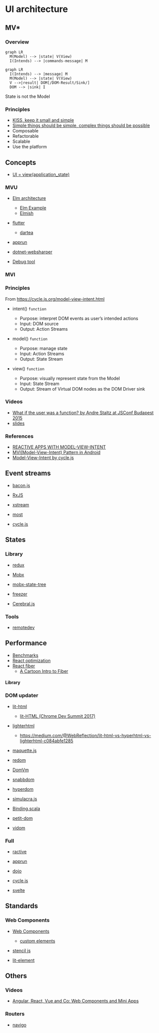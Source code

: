 # UI architecture


## MV*

### Overview

```mermaid
graph LR
  M(Model) --> |state| V(View)
  I(Intends) --> |commands-message| M

```

```mermaid
graph LR
  I(Intends) --> |message| M
  M(Model) --> |state| V(View)
  V -->|result| DOM[/DOM-Result/Sink/]
  DOM --> |sink| I

```

State is not the Model

### Principles
  - [KISS, keep it small and simple](https://www.wikiwand.com/en/KISS_principle)
  - [Simple things should be simple, complex things should be possible](https://www.wikiwand.com/en/Alan_Kay)
  - Composable
  - Refactorable
  - Scalable
  - Use the platform

## Concepts

- [UI = view(application_state)](https://medium.com/@mweststrate/pure-rendering-in-the-light-of-time-and-state-4b537d8d40b1)


### MVU

 - [Elm architecture](https://guide.elm-lang.org/architecture/)
     - [Elm Example](https://software.garden/day-5.html)
     - [Elmish](https://elmish.github.io/elmish/)

 - [flutter](https://medium.com/flutter-community/flutter-and-dartea-create-mobile-application-with-pleasure-c1866ff2b4d4)
     - [dartea](https://github.com/p69/dartea)
 - [apprun](https://github.com/yysun/apprun)
 - [dotnet-websharper](https://github.com/dotnet-websharper/mvu)
 - [Debug tool](https://github.com/zalmoxisus/remotedev)
 
 
### MVI

### Principles

From https://cycle.js.org/model-view-intent.html

- intent() `function`
  - Purpose: interpret DOM events as user’s intended actions
  - Input: DOM source
  - Output: Action Streams

- model() `function`
  - Purpose: manage state
  - Input: Action Streams
  - Output: State Stream

- view() `function`
  - Purpose: visually represent state from the Model
  - Input: State Stream
  - Output: Stream of Virtual DOM nodes as the DOM Driver sink

### Videos
  - [What if the user was a function? by Andre Staltz at JSConf Budapest 2015](https://www.youtube.com/watch?v=1zj7M1LnJV4)
   - [slides](https://speakerdeck.com/staltz/what-if-the-user-was-a-function)

### References
   - [REACTIVE APPS WITH MODEL-VIEW-INTENT](http://hannesdorfmann.com/android/mosby3-mvi-1)
   - [MVI(Model-View-Intent) Pattern in Android](https://medium.com/code-yoga/mvi-model-view-intent-pattern-in-android-98c143d1ee7c)
   - [Model-View-Intent by cycle.js](https://cycle.js.org/model-view-intent.html)

## Event streams

  - [bacon.js](https://baconjs.github.io/)
  - [RxJS](https://github.com/ReactiveX/RxJS)
  - [xstream](http://staltz.github.io/xstream/)
  - [most](https://github.com/cujojs/most/)

  - [cycle.js](https://cycle.js.org/)


## States

### Library

  - [redux](https://redux.js.org/)

  - [Mobx](https://mobx.js.org/README.html)

  - [mobx-state-tree](https://mobx-state-tree.js.org/intro/philosophy)

  - [freezer](https://github.com/arqex/freezer)

  - [Cerebral.js](https://cerebraljs.com/)

### Tools

  - [remotedev](https://github.com/zalmoxisus/remotedev)


## Performance

- [Benchmarks](https://stefankrause.net/js-frameworks-benchmark8/table.html)
- [React optimization](https://medium.com/@paularmstrong/twitter-lite-and-high-performance-react-progressive-web-apps-at-scale-d28a00e780a3)
- [React fiber](https://github.com/acdlite/react-fiber-architecture)
  - [A Cartoon Intro to Fiber ](https://www.youtube.com/watch?v=ZCuYPiUIONs)


#### Library

### DOM updater

- [lit-html](https://github.com/Polymer/lit-html)
    - [lit-HTML (Chrome Dev Summit 2017)](https://www.youtube.com/watch?v=Io6JjgckHbg)

- [lighterhtml](https://github.com/WebReflection/lighterhtml)
    - https://medium.com/@WebReflection/lit-html-vs-hyperhtml-vs-lighterhtml-c084abfe1285

- [maquette.js](https://maquettejs.org/)

- [redom](https://redom.js.org/)

- [DomVm](https://github.com/domvm/domvm)

- [snabbdom](https://github.com/snabbdom/snabbdom)

- [hyperdom](https://hyperdom.org/#/)

- [simulacra.js](https://simulacra.js.org/)

- [Binding.scala](https://github.com/ThoughtWorksInc/Binding.scala)

- [petit-dom](https://github.com/yelouafi/petit-dom)

- [vidom](https://github.com/dfilatov/vidom)

### Full

 - [ractive](https://github.com/ractivejs/ractive)
 
 - [apprun](https://github.com/yysun/apprun)
 
 - [dojo](https://dojo.io/)

- [cycle.js](https://cycle.js.org/)
 
 - [svelte](https://github.com/sveltejs/svelte)


## Standards

### Web Components

- [Web Components](https://developer.mozilla.org/en-US/docs/Web/Web_Components)
    - [custom elements](https://www.html5rocks.com/en/tutorials/webcomponents/customelements/)

- [stencil js](https://stenciljs.com/)

- [lit-element](https://lit-element.polymer-project.org/)


## Others

### Videos

- [Angular, React, Vue and Co: Web Components and Mini Apps](https://www.youtube.com/watch?v=QGo_EBjCoyI)

### Routers

- [navigo](https://github.com/krasimir/navigo)
